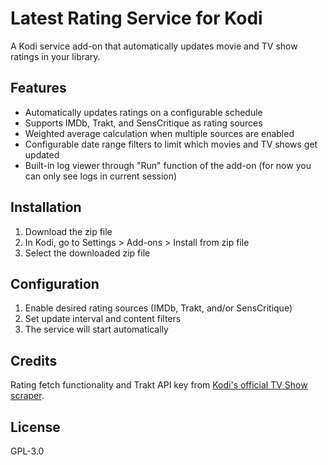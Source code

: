 # Latest Rating Service for Kodi

A Kodi service add-on that automatically updates movie and TV show ratings in your library.

## Features

- Automatically updates ratings on a configurable schedule
- Supports IMDb, Trakt, and SensCritique as rating sources
- Weighted average calculation when multiple sources are enabled
- Configurable date range filters to limit which movies and TV shows get updated
- Built-in log viewer through "Run" function of the add-on (for now you can only see logs in current session)

## Installation

1. Download the zip file
2. In Kodi, go to Settings > Add-ons > Install from zip file
3. Select the downloaded zip file

## Configuration

1. Enable desired rating sources (IMDb, Trakt, and/or SensCritique)
2. Set update interval and content filters
3. The service will start automatically

## Credits

Rating fetch functionality and Trakt API key from [Kodi's official TV Show scraper](https://github.com/xbmc/metadata.tvshows.themoviedb.org.python).

## License

GPL-3.0
